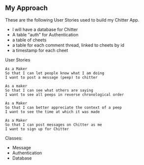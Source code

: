 ## My Approach ##

These are the following User Stories used to build my Chitter App.

- I will have a database for Chitter
- A table "auth" for Authentication
- a table of cheets
- a table for each comment thread, linked to cheets by id
- a timestamp for each cheet



User Stories

```
As a Maker
So that I can let people know what I am doing
I want to post a message (peep) to chitter

As a maker
So that I can see what others are saying
I want to see all peeps in reverse chronological order

As a Maker
So that I can better appreciate the context of a peep
I want to see the time at which it was made

As a Maker
So that I can post messages on Chitter as me
I want to sign up for Chitter
```

Classes:

- Message
- Authentication
- Database
